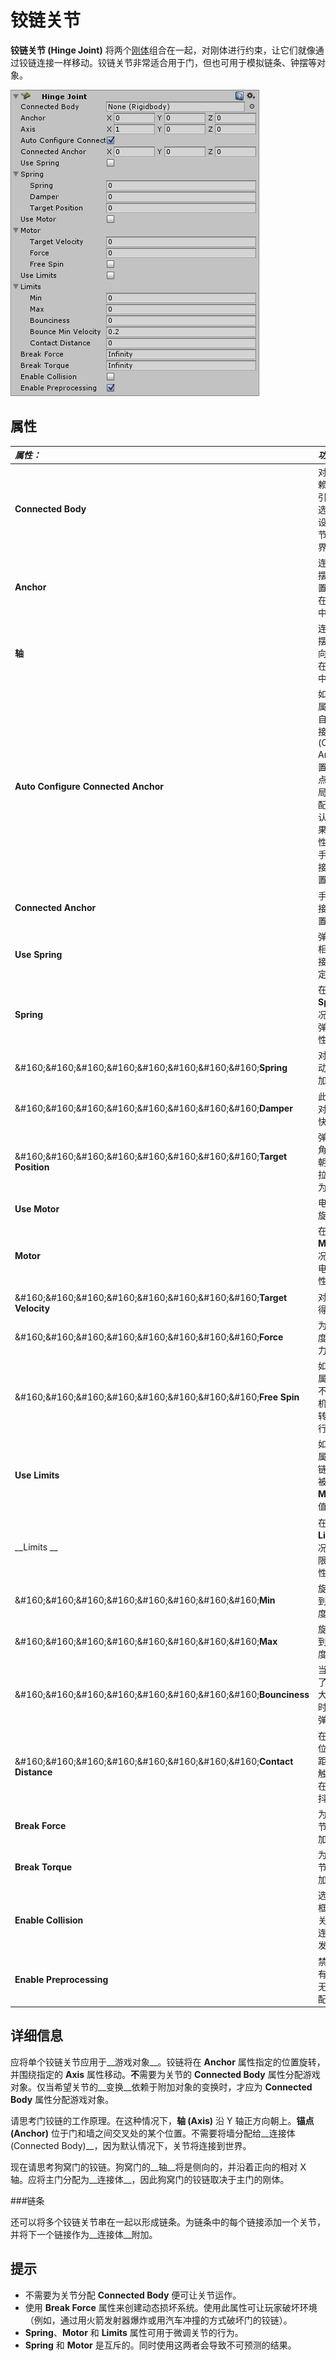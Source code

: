 铰链关节
===========


__铰链关节 (Hinge Joint)__ 将两个[刚体](class-Rigidbody.html)组合在一起，对刚体进行约束，让它们就像通过铰链连接一样移动。铰链关节非常适合用于门，但也可用于模拟链条、钟摆等对象。


![](../uploads/Main/Inspector-HingeJoint.png) 

属性
----------



|**_属性：_** |**_功能：_** |
|:---|:---|
|__Connected Body__ |对关节所依赖的刚体的引用（可选）。如果未设置，则关节连接到世界。 |
|__Anchor__ |连接体围绕摆动的轴位置。该位置在局部空间中定义。 |
|__轴__ |连接体围绕摆动的轴方向。该方向在局部空间中定义。 |
|__Auto Configure Connected Anchor__ |如果启用此属性，则会自动计算连接锚点 (Connected Anchor) 位置以便与锚点属性的全局位置匹配。这是默认行为。如果禁用此属性，则可以手动配置连接锚点的位置。|
|__Connected Anchor__ |手动配置连接锚点位置。 |
|__Use Spring__ |弹簧使刚体相对于其连接体呈现特定角度。 |
|__Spring__ |在启用 __Use Spring__ 的情况下使用的弹簧的属性。 |
|&amp;#160;&amp;#160;&amp;#160;&amp;#160;&amp;#160;&amp;#160;&amp;#160;&amp;#160;__Spring__ |对象声称移动到位时施加的力。 |
|&amp;#160;&amp;#160;&amp;#160;&amp;#160;&amp;#160;&amp;#160;&amp;#160;&amp;#160;__Damper__ |此值越高，对象减速越快。 |
|&amp;#160;&amp;#160;&amp;#160;&amp;#160;&amp;#160;&amp;#160;&amp;#160;&amp;#160;__Target Position__ |弹簧的目标角度。弹簧朝着该角度拉伸（以度为单位）。 |
|__Use Motor__ |电机使对象旋转。 |
|__Motor__ |在启用 __Use Motor__ 的情况下使用的电机的属性。 |
|&amp;#160;&amp;#160;&amp;#160;&amp;#160;&amp;#160;&amp;#160;&amp;#160;&amp;#160;__Target Velocity__ |对象试图获得的速度。 |
|&amp;#160;&amp;#160;&amp;#160;&amp;#160;&amp;#160;&amp;#160;&amp;#160;&amp;#160;__Force__ |为获得该速度而施加的力。 |
|&amp;#160;&amp;#160;&amp;#160;&amp;#160;&amp;#160;&amp;#160;&amp;#160;&amp;#160;__Free Spin__ |如果启用此属性，则绝不会使用电机来制动旋转，只会进行加速。 |
|__Use Limits__ |如果启用此属性，则铰链的角度将被限制在 __Min__ 到 __Max__ 值范围内。 |
|__Limits __ |在启用 __Use Limits__ 的情况下使用的限制的属性。 |
|&amp;#160;&amp;#160;&amp;#160;&amp;#160;&amp;#160;&amp;#160;&amp;#160;&amp;#160;__Min__ |旋转可以达到的最小角度。 |
|&amp;#160;&amp;#160;&amp;#160;&amp;#160;&amp;#160;&amp;#160;&amp;#160;&amp;#160;__Max__ |旋转可以达到的最大角度。 |
|&amp;#160;&amp;#160;&amp;#160;&amp;#160;&amp;#160;&amp;#160;&amp;#160;&amp;#160;__Bounciness__ |当对象达到了最小或最大停止限制时对象的反弹力大小。 |
|&amp;#160;&amp;#160;&amp;#160;&amp;#160;&amp;#160;&amp;#160;&amp;#160;&amp;#160;__Contact Distance__ | 在距离极限位置的接触距离内，接触将持续存在以免发生抖动。|
|__Break Force__ |为破坏此关节而需要施加的力。 |
|__Break Torque__ |为破坏此关节而需要施加的扭矩。 |
|__Enable Collision__ |选中此复选框后，允许关节连接的连接体之间发生碰撞。 |
|__Enable Preprocessing__ | 禁用预处理有助于稳定无法满足的配置。 |

详细信息
-------


应将单个铰链关节应用于__游戏对象__。铰链将在 __Anchor__ 属性指定的位置旋转，并围绕指定的 __Axis__ 属性移动。**不**需要为关节的 __Connected Body__ 属性分配游戏对象。仅当希望关节的__变换__依赖于附加对象的变换时，才应为 __Connected Body__ 属性分配游戏对象。

请思考门铰链的工作原理。在这种情况下，__轴 (Axis)__ 沿 Y 轴正方向朝上。__锚点 (Anchor)__ 位于门和墙之间交叉处的某个位置。不需要将墙分配给__连接体 (Connected Body)__，因为默认情况下，关节将连接到世界。

现在请思考狗窝门的铰链。狗窝门的__轴__将是侧向的，并沿着正向的相对 X 轴。应将主门分配为__连接体__，因此狗窝门的铰链取决于主门的刚体。


###链条

还可以将多个铰链关节串在一起以形成链条。为链条中的每个链接添加一个关节，并将下一个链接作为__连接体__附加。


提示
-----


* 不需要为关节分配 __Connected Body__ 便可让关节运作。
* 使用 __Break Force__ 属性来创建动态损坏系统。使用此属性可让玩家破坏环境（例如，通过用火箭发射器爆炸或用汽车冲撞的方式破坏门的铰链）。
* __Spring__、__Motor__ 和 __Limits__ 属性可用于微调关节的行为。
* __Spring__ 和 __Motor__ 是互斥的。同时使用这两者会导致不可预测的结果。
